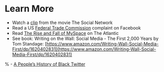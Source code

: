 # Learn More
- Watch a [clip](https://www.youtube.com/watch?v=k5fJmkv02is) from the movie The Social Network
- Read a US [Federal Trade Commission](https://www.ftc.gov/news-events/press-releases/2021/08/ftc-alleges-facebook-resorted-illegal-buy-or-bury-scheme-crush) complaint on Facebook
- Read [The Rise and Fall of MySpace](https://www.theatlantic.com/technology/archive/2011/01/the-rise-and-fall-of-myspace/69444/) on The Atlantic
- See book: Writing on the Wall: Social Media - The First 2,000 Years by Tom Standage: [https://www.amazon.com/Writing-Wall-Social-Media-First/dp/1620402831](https://www.amazon.com/Writing-Wall-Social-Media-First/dp/1620402831)

% - [A People’s History of Black Twitter](https://www.wired.com/story/black-twitter-oral-history-part-i-coming-together/)